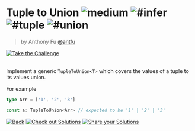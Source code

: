 <!--info-header-start--><h1>Tuple to Union <img src="https://img.shields.io/badge/-medium-eaa648" alt="medium"/> <img src="https://img.shields.io/badge/-%23infer-999" alt="#infer"/> <img src="https://img.shields.io/badge/-%23tuple-999" alt="#tuple"/> <img src="https://img.shields.io/badge/-%23union-999" alt="#union"/></h1><blockquote><p>by Anthony Fu <a href="https://github.com/antfu" target="_blank">@antfu</a></p></blockquote><a href="https://type-challenges.netlify.app/case/10/play" target="_blank"><img src="https://img.shields.io/badge/-Take%20the%20Challenge-3178c6?logo=typescript" alt="Take the Challenge"/></a> <br><br><!--info-header-end-->

Implement a generic `TupleToUnion<T>` which covers the values of a tuple to its values union.

For example

```ts
type Arr = ['1', '2', '3']

const a: TupleToUnion<Arr> // expected to be '1' | '2' | '3'
```

<!--info-footer-start--><a href="../../README.md" target="_blank"><img src="https://img.shields.io/badge/-Back-grey" alt="Back"/></a> <a href="https://type-challenges.netlify.app/case/10/solutions" target="_blank"><img src="https://img.shields.io/badge/-Check%20out%20Solutions-de5a77?logo=awesome-lists&logoColor=white" alt="Check out Solutions"/></a> <a href="https://type-challenges.netlify.app/case/10/answer" target="_blank"><img src="https://img.shields.io/badge/-Share%20your%20Solutions-green" alt="Share your Solutions"/></a> <!--info-footer-end-->